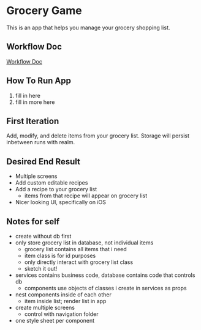# Grocery Game

This is an app that helps you manage your grocery shopping list.

## Workflow Doc

[Workflow Doc](https://docs.google.com/document/d/1eViRS9ULNMJRaJwmiJKYrWIrI57_2v5ifvItTkjiClc/edit?pli=1)

## How To Run App

1. fill in here
2. fill in more here

## First Iteration

Add, modify, and delete items from your grocery list. Storage will persist inbetween runs with realm.

## Desired End Result

- Multiple screens
- Add custom editable recipes
- Add a recipe to your grocery list
  - items from that recipe will appear on grocery list
- Nicer looking UI, specifically on iOS

## Notes for self

- create without db first
- only store grocery list in database, not individual items
  - grocery list contains all items that i need
  - item class is for id purposes
  - only directly interact with grocery list class
  - sketch it out!
- services contains business code, database contains code that controls db
  - components use objects of classes i create in services as props
- nest components inside of each other
  - item inside list; render list in app
- create multiple screens
  - control with navigation folder
- one style sheet per component

